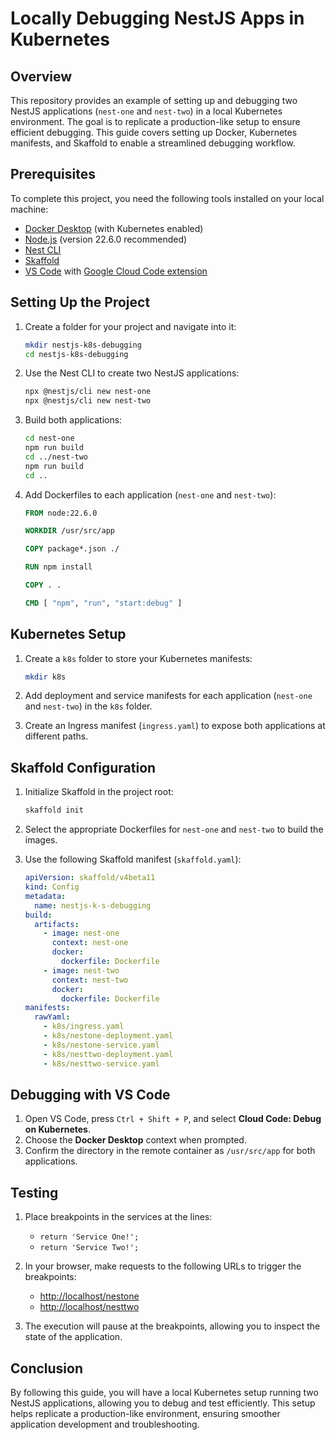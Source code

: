 # Locally Debugging NestJS Apps in Kubernetes

## Overview

This repository provides an example of setting up and debugging two NestJS applications (`nest-one` and `nest-two`) in a local Kubernetes environment. The goal is to replicate a production-like setup to ensure efficient debugging. This guide covers setting up Docker, Kubernetes manifests, and Skaffold to enable a streamlined debugging workflow.

## Prerequisites

To complete this project, you need the following tools installed on your local machine:

- [Docker Desktop](https://www.docker.com/products/docker-desktop) (with Kubernetes enabled)
- [Node.js](https://nodejs.org/) (version 22.6.0 recommended)
- [Nest CLI](https://docs.nestjs.com/cli/overview)
- [Skaffold](https://skaffold.dev/)
- [VS Code](https://code.visualstudio.com/) with [Google Cloud Code extension](https://marketplace.visualstudio.com/items?itemName=GoogleCloudTools.cloudcode)

## Setting Up the Project

1. Create a folder for your project and navigate into it:

    ```bash
    mkdir nestjs-k8s-debugging
    cd nestjs-k8s-debugging
    ```

2. Use the Nest CLI to create two NestJS applications:

    ```bash
    npx @nestjs/cli new nest-one
    npx @nestjs/cli new nest-two
    ```

3. Build both applications:

    ```bash
    cd nest-one
    npm run build
    cd ../nest-two
    npm run build
    cd ..
    ```

4. Add Dockerfiles to each application (`nest-one` and `nest-two`):

    ```dockerfile
    FROM node:22.6.0

    WORKDIR /usr/src/app

    COPY package*.json ./

    RUN npm install

    COPY . .

    CMD [ "npm", "run", "start:debug" ]
    ```

## Kubernetes Setup

1. Create a `k8s` folder to store your Kubernetes manifests:

    ```bash
    mkdir k8s
    ```

2. Add deployment and service manifests for each application (`nest-one` and `nest-two`) in the `k8s` folder.

3. Create an Ingress manifest (`ingress.yaml`) to expose both applications at different paths.

## Skaffold Configuration

1. Initialize Skaffold in the project root:

    ```bash
    skaffold init
    ```

2. Select the appropriate Dockerfiles for `nest-one` and `nest-two` to build the images.

3. Use the following Skaffold manifest (`skaffold.yaml`):

    ```yaml
    apiVersion: skaffold/v4beta11
    kind: Config
    metadata:
      name: nestjs-k-s-debugging
    build:
      artifacts:
        - image: nest-one
          context: nest-one
          docker:
            dockerfile: Dockerfile
        - image: nest-two
          context: nest-two
          docker:
            dockerfile: Dockerfile
    manifests:
      rawYaml:
        - k8s/ingress.yaml
        - k8s/nestone-deployment.yaml
        - k8s/nestone-service.yaml
        - k8s/nesttwo-deployment.yaml
        - k8s/nesttwo-service.yaml
    ```

## Debugging with VS Code

1. Open VS Code, press `Ctrl + Shift + P`, and select **Cloud Code: Debug on Kubernetes**.
2. Choose the **Docker Desktop** context when prompted.
3. Confirm the directory in the remote container as `/usr/src/app` for both applications.

## Testing

1. Place breakpoints in the services at the lines:

    - `return 'Service One!';`
    - `return 'Service Two!';`

2. In your browser, make requests to the following URLs to trigger the breakpoints:

    - [http://localhost/nestone](http://localhost/nestone)
    - [http://localhost/nesttwo](http://localhost/nesttwo)

3. The execution will pause at the breakpoints, allowing you to inspect the state of the application.

## Conclusion

By following this guide, you will have a local Kubernetes setup running two NestJS applications, allowing you to debug and test efficiently. This setup helps replicate a production-like environment, ensuring smoother application development and troubleshooting.